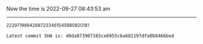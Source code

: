 Now the time is 2022-09-27 08:43:53 am

---

<small>22297198942687233461545880820181</small>

```txt
Latest commit SHA is: d0da873907165ce6955c6a681197dfa0b8466bed
```

